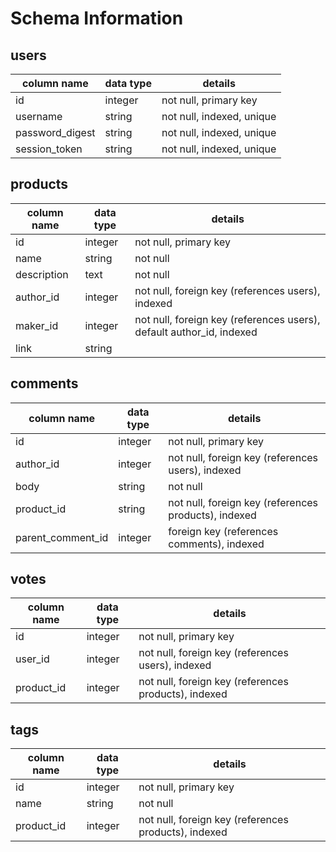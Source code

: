 # Schema Information

## users
column name     | data type | details
----------------|-----------|-----------------------
id              | integer   | not null, primary key
username        | string    | not null, indexed, unique
password_digest | string    | not null, indexed, unique
session_token   | string    | not null, indexed, unique


## products
column name | data type | details
------------|-----------|-----------------------
id          | integer   | not null, primary key
name        | string    | not null
description | text      | not null
author_id   | integer   | not null, foreign key (references users), indexed
maker_id    | integer   | not null, foreign key (references users), default author_id, indexed
link        | string    |


## comments
column name         | data type | details
--------------------|-----------|-----------------------
id                  | integer   | not null, primary key
author_id           | integer   | not null, foreign key (references users), indexed
body                | string    | not null
product_id          | string    | not null, foreign key (references products), indexed
parent_comment_id   | integer   | foreign key (references comments), indexed


## votes
column name | data type | details
------------|-----------|-----------------------
id          | integer   | not null, primary key
user_id     | integer   | not null, foreign key (references users), indexed
product_id  | integer   | not null, foreign key (references products), indexed


## tags
column name | data type | details
------------|-----------|-----------------------
id          | integer   | not null, primary key
name        | string    | not null
product_id  | integer   | not null, foreign key (references products), indexed
